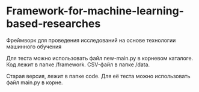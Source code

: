 # Framework-for-machine-learning-based-researches
Фреймворк для проведения исследований на основе технологии машинного обучения

Для теста можно использовать файл new-main.py в корневом каталоге.
Код лежит в папке /framework.
CSV-файл в папке /data. 

Старая версия, лежит в папке code. Для её теста можно использовать файл main.py в корне.  
